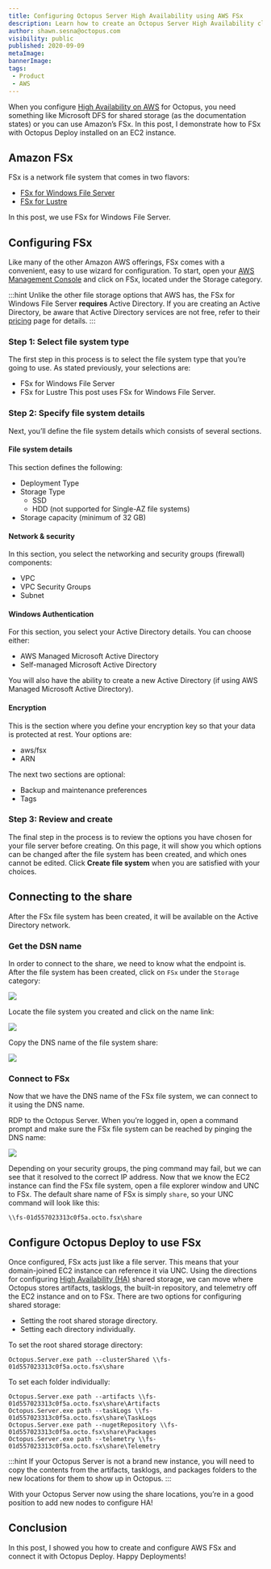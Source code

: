 ```yaml
---
title: Configuring Octopus Server High Availability using AWS FSx
description: Learn how to create an Octopus Server High Availability cluster using AWS FSx.
author: shawn.sesna@octopus.com
visibility: public
published: 2020-09-09
metaImage: 
bannerImage: 
tags:
 - Product
 - AWS
---
```


When you configure [High Availability on AWS](https://octopus.com/docs/administration/high-availability/configuring-octopus-for-high-availability#shared-storage-in-amazon-aws) for Octopus, you need something like Microsoft DFS for shared storage (as the documentation states) or you can use Amazon’s FSx. In this post, I demonstrate how to FSx with Octopus Deploy installed on an EC2 instance.

## Amazon FSx
FSx is a network file system that comes in two flavors:
- [FSx for Windows File Server](https://aws.amazon.com/fsx/windows/)
- [FSx for Lustre](https://aws.amazon.com/fsx/lustre/)

In this post, we use FSx for Windows File Server.

## Configuring FSx
Like many of the other Amazon AWS offerings, FSx comes with a convenient, easy to use wizard for configuration.  To start, open your [AWS Management Console](https://aws.amazon.com/console) and click on FSx, located under the Storage category.

:::hint
Unlike the other file storage options that AWS has, the FSx for Windows File Server **requires** Active Directory. If you are creating an Active Directory, be aware that Active Directory services are not free, refer to their [pricing](https://aws.amazon.com/directoryservice/pricing/) page for details.
:::

### Step 1: Select file system type

The first step in this process is to select the file system type that you’re going to use.  As stated previously, your selections are:
- FSx for Windows File Server
- FSx for Lustre
This post uses FSx for Windows File Server.

### Step 2: Specify file system details
Next, you’ll define the file system details which consists of several sections.

#### File system details

This section defines the following:
- Deployment Type
- Storage Type
  - SSD
  - HDD (not supported for Single-AZ file systems)
- Storage capacity (minimum of 32 GB)

#### Network & security

In this section, you select the networking and security groups (firewall) components:
- VPC
- VPC Security Groups
- Subnet


#### Windows Authentication

For this section, you select your Active Directory details.  You can choose either:
- AWS Managed Microsoft Active Directory
- Self-managed Microsoft Active Directory

You will also have the ability to create a new Active Directory (if using AWS Managed Microsoft Active Directory).

#### Encryption

This is the section where you define your encryption key so that your data is protected at rest.  Your options are:
- aws/fsx
- ARN

The next two sections are optional:
- Backup and maintenance preferences
- Tags

### Step 3: Review and create

The final step in the process is to review the options you have chosen for your file server before creating.  On this page, it will show you which options can be changed after the file system has been created, and which ones cannot be edited.  Click **Create file system** when you are satisfied with your choices.

## Connecting to the share

After the FSx file system has been created, it will be available on the Active Directory network.

### Get the DSN name

In order to connect to the share, we need to know what the endpoint is.  After the file system has been created, click on `FSx` under the `Storage` category:

![](aws-storage-fsx.png)

Locate the file system you created and click on the name link:

![](aws-fsx-filesystem.png)

Copy the DNS name of the file system share:

![](aws-fsx-dns.png)

### Connect to FSx
Now that we have the DNS name of the FSx file system, we can connect to it using the DNS name.

RDP to the Octopus Server. When you’re logged in, open a command prompt and make sure the FSx file system can be reached by pinging the DNS name:

![](aws-ec2-ping.png)

Depending on your security groups, the ping command may fail, but we can see that it resolved to the correct IP address.  Now that we know the EC2 instance can find the FSx file system, open a file explorer window and UNC to FSx.  The default share name of FSx is simply `share`, so your UNC command will look like this:

```
\\fs-01d557023313c0f5a.octo.fsx\share
```

## Configure Octopus Deploy to use FSx

Once configured, FSx acts just like a file server.  This means that your domain-joined EC2 instance can reference it via UNC.  Using the directions for configuring [High Availability (HA)](https://octopus.com/docs/administration/high-availability/configuring-octopus-for-high-availability) shared storage, we can move where Octopus stores artifacts, tasklogs, the built-in repository, and telemetry off the EC2 instance and on to FSx.  There are two options for configuring shared storage: 
- Setting the root shared storage directory. 
- Setting each directory individually.

To set the root shared storage directory:

```
Octopus.Server.exe path --clusterShared \\fs-01d557023313c0f5a.octo.fsx\share
```

To set each folder individually:

```
Octopus.Server.exe path --artifacts \\fs-01d557023313c0f5a.octo.fsx\share\Artifacts
Octopus.Server.exe path --taskLogs \\fs-01d557023313c0f5a.octo.fsx\share\TaskLogs
Octopus.Server.exe path --nugetRepository \\fs-01d557023313c0f5a.octo.fsx\share\Packages
Octopus.Server.exe path --telemetry \\fs-01d557023313c0f5a.octo.fsx\share\Telemetry
```
:::hint
If your Octopus Server is not a brand new instance, you will need to copy the contents from the artifacts, tasklogs, and packages folders to the new locations for them to show up in Octopus.
:::

With your Octopus Server now using the share locations, you’re in a good position to add new nodes to configure HA!

## Conclusion
In this post, I showed you how to create and configure AWS FSx and connect it with Octopus Deploy.  Happy Deployments!